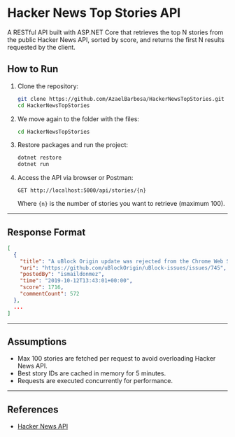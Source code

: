 # Hacker News Top Stories API

A RESTful API built with ASP.NET Core that retrieves the top N stories from the public Hacker News API, sorted by score, and returns the first N results requested by the client.

## How to Run

1. Clone the repository:
   ```bash
   git clone https://github.com/AzaelBarbosa/HackerNewsTopStories.git
   cd HackerNewsTopStories
   ```

3. We move again to the folder with the files:
   ```bash
   cd HackerNewsTopStories
   ```
   
2. Restore packages and run the project:
   ```bash
   dotnet restore
   dotnet run
   ```

3. Access the API via browser or Postman:
   ```
   GET http://localhost:5000/api/stories/{n}
   ```

   Where `{n}` is the number of stories you want to retrieve (maximum 100).

---

## Response Format

```json
[
  {
    "title": "A uBlock Origin update was rejected from the Chrome Web Store",
    "uri": "https://github.com/uBlockOrigin/uBlock-issues/issues/745",
    "postedBy": "ismaildonmez",
    "time": "2019-10-12T13:43:01+00:00",
    "score": 1716,
    "commentCount": 572
  },
  ...
]
```

---

## Assumptions

- Max 100 stories are fetched per request to avoid overloading Hacker News API.
- Best story IDs are cached in memory for 5 minutes.
- Requests are executed concurrently for performance.

---


## References

- [Hacker News API](https://github.com/HackerNews/API)
